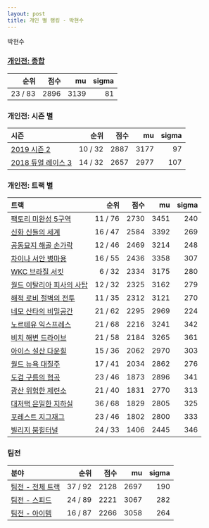 ```yaml
---
layout: post
title: 개인 별 랭킹 - 박현수
---
```


박현수

### [개인전: 종합](../singles-full)

| 순위 | 점수 | mu | sigma |
|---:|---:|---:|---:|
| 23 / 83 | 2896 | 3139 | 81 |

### 개인전: 시즌 별

| 시즌 | 순위 | 점수 | mu | sigma |
|:---|---:|---:|---:|---:|
| [2019 시즌 2](../singles-s2019_2) | 10 / 32 | 2887 | 3177 | 97 |
| [2018 듀얼 레이스 3](../singles-s2018_1) | 14 / 32 | 2657 | 2977 | 107 |

### 개인전: 트랙 별

| 트랙 | 순위 | 점수 | mu | sigma |
|:---|---:|---:|---:|---:|
| [팩토리 미완성 5구역](../district5) | 11 / 76 | 2730 | 3451 | 240 |
| [신화 신들의 세계](../shinsegye) | 16 / 47 | 2584 | 3392 | 269 |
| [공동묘지 해골 손가락](../haeson) | 12 / 46 | 2469 | 3214 | 248 |
| [차이나 서안 병마용](../byeongma) | 16 / 55 | 2436 | 3358 | 307 |
| [WKC 브라질 서킷](../brazil) | 6 / 32 | 2334 | 3175 | 280 |
| [월드 이탈리아 피사의 사탑](../pizza) | 12 / 32 | 2325 | 3162 | 279 |
| [해적 로비 절벽의 전투](../lobby) | 11 / 35 | 2312 | 3121 | 270 |
| [네모 산타의 비밀공간](../santa) | 21 / 62 | 2295 | 2969 | 224 |
| [노르테유 익스프레스](../noex) | 21 / 68 | 2216 | 3241 | 342 |
| [비치 해변 드라이브](../haebyun) | 21 / 58 | 2184 | 3265 | 361 |
| [아이스 설산 다운힐](../seolsan) | 15 / 36 | 2062 | 2970 | 303 |
| [월드 뉴욕 대질주](../newyork) | 17 / 41 | 2034 | 2862 | 276 |
| [도검 구름의 협곡](../hyupgog) | 23 / 46 | 1873 | 2896 | 341 |
| [광산 위험한 제련소](../jeryeonso) | 21 / 40 | 1831 | 2770 | 313 |
| [대저택 은밀한 지하실](../jeotaek) | 36 / 68 | 1829 | 2805 | 325 |
| [포레스트 지그재그](../zigzag) | 23 / 46 | 1802 | 2800 | 333 |
| [빌리지 붐힐터널](../boomhill) | 24 / 33 | 1406 | 2445 | 346 |

### 팀전

| 분야 | 순위 | 점수 | mu | sigma |
|:---|---:|---:|---:|---:|
| [팀전 - 전체 트랙](../team-full) | 37 / 92 | 2128 | 2697 | 190 |
| [팀전 - 스피드](../team-speed) | 24 / 89 | 2221 | 3067 | 282 |
| [팀전 - 아이템](../team-item) | 16 / 87 | 2266 | 3058 | 264 |
